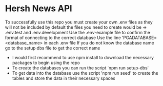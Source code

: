 # Hersh News API

To successfully use this repo you must create your own .env files as they will not be included by default
the files you need to create would be => .env.test and .env.development
Use the .env-example file to confirm the format of connecting to the correct database
Use the line 'PGADATABASE=<database_name> in each .env file
If you do not know the database name go to the setup dbs file to get the correct name

- I would first recommend to use npm install to download the necessary packages to begin using the repo
- To create the databases you can run the script 'npm run setup-dbs'
- To get data into the database use the script 'npm run seed' to create the tables and store the data in their necessary spaces
